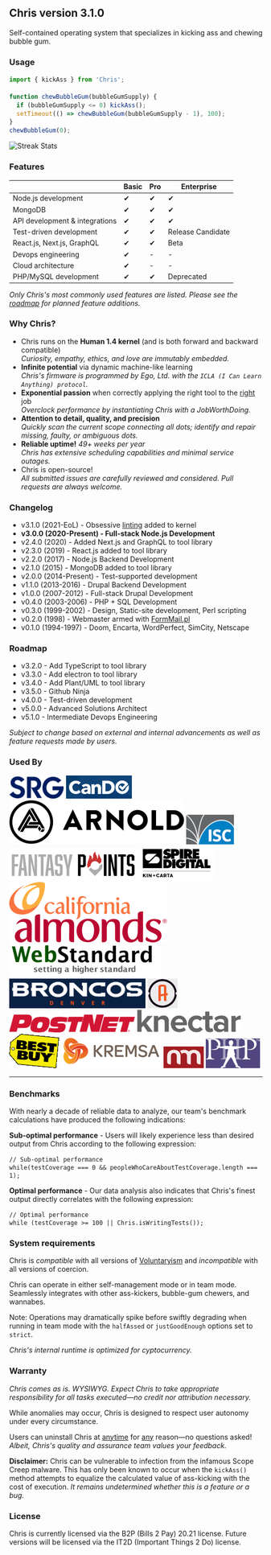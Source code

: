 ## Chris version 3.1.0

Self-contained operating system that specializes in kicking ass and chewing
bubble gum.

### Usage

```js
import { kickAss } from 'Chris';

function chewBubbleGum(bubbleGumSupply) {
  if (bubbleGumSupply <= 0) kickAss();
  setTimeout(() => chewBubbleGum(bubbleGumSupply - 1), 100);
}
chewBubbleGum(0);
```

![Streak Stats](https://github-readme-streak-stats.herokuapp.com/?user=speedytwenty)

### Features

|                               | Basic | Pro | Enterprise |
| ----------------------------- | ----- | --- | ---------- |
| Node.js development | ✔ | ✔ | ✔ |
| MongoDB | ✔ | ✔ | ✔ |
| API development & integrations | ✔ | ✔ | ✔ |
| Test-driven development | ✔ | ✔ | Release Candidate |
| React.js, Next.js, GraphQL | ✔ | ✔ | Beta |
| Devops engineering | ✔ | - | - |
| Cloud architecture | ✔ | - | - |
| PHP/MySQL development | ✔ | ✔ | Deprecated |

_Only Chris's most commonly used features are listed. Please see the
[roadmap](#roadmap) for planned feature additions._

### Why Chris?

* Chris runs on the **Human 1.4 kernel** (and is both forward and backward
compatible)
<br />_Curiosity, empathy, ethics, and love are immutably embedded._
* **Infinite potential** via dynamic machine-like learning
<br />_Chris's firmware is programmed by Ego, Ltd. with the `ICLA (I
Can Learn Anything) protocol`._
* **Exponential passion** when correctly applying the right tool to the
<u>right</u> job
<br />_Overclock performance by instantiating Chris with a JobWorthDoing._
* **Attention to detail, quality, and precision**
<br />_Quickly scan the current scope connecting all dots; identify and repair
missing, faulty, or ambiguous dots._
* **Reliable uptime!** _49+ weeks per year_
<br />_Chris has extensive scheduling capabilities and minimal service outages._
* Chris is open-source! 
<br />_All submitted issues are carefully reviewed and considered. Pull requests
are always welcome._

### Changelog

* v3.1.0 (2021-EoL) - Obsessive [linting](https://stackoverflow.com/q/8503559/293279) added to kernel
* **v3.0.0 (2020-Present) - Full-stack Node.js Development**
* v2.4.0 (2020) - Added Next.js and GraphQL to tool library
* v2.3.0 (2019) - React.js added to tool library
* v2.2.0 (2017) - Node.js Backend Development
* v2.1.0 (2015) - MongoDB added to tool library
* v2.0.0 (2014-Present) - Test-supported development
* v1.1.0 (2013-2016) - Drupal Backend Development
* v1.0.0 (2007-2012) - Full-stack Drupal Development
* v0.4.0 (2003-2006) - PHP + SQL Development
* v0.3.0 (1999-2002) - Design, Static-site development, Perl scripting
* v0.2.0 (1998) - Webmaster armed with [FormMail.pl](http://www.scriptarchive.com/formmail.html)
* v0.1.0 (1994-1997) - Doom, Encarta, WordPerfect, SimCity, Netscape

### Roadmap

* v3.2.0 - Add TypeScript to tool library
* v3.3.0 - Add electron to tool library
* v3.4.0 - Add Plant/UML to tool library
* v3.5.0 - Github Ninja
* v4.0.0 - Test-driven development
* v5.0.0 - Advanced Solutions Architect
* v5.1.0 - Intermediate Devops Engineering

_Subject to change based on external and internal advancements as well as
feature requests made by users._

### Used By

<a href="https://srg.com" title="Sterling Rice Group"><img src="img/srg.png" alt="Sterling Rice Group" /></a>
<a href="https://cando.com" title="CanDo"><img src="img/cando.png" alt="CanDo" /></a>
<a href="https://arn.com" title="Arnold Worldwide"><img src="img/arnold.svg" alt="Arnold Worldwide" /></a>
<a href="https://isc.org" title="Internet Systems Consortium"><img src="img/isc.png" alt="Internet Systems Consortium" /></a>
<a href="https://fantasypoints.com" title="FantasyPoint"><img src="img/fpts.png" alt="FantasyPoints" /></a>
<a href="https://spiredigital.com" title="SpireDigital"><img src="img/spire.png" alt="Spire Digital" /></a>
<a href="https://almonds.com" title="Almond Board of California"><img src="img/almonds.svg" alt="Almond Board of California" /></a>
<a href="https://webstandard.com" title="WebStandard"><img src="img/webstandard.png" alt="WebStandard" /></a>
<a href="https://denverbroncos.com" title="Denver Broncos"><img src="img/broncos.png" alt="Denver Broncos" /></a>
<a href="https://akavit.com" title="Akavit Group"><img src="img/akavit.jpg" alt="Akavit Group" /></a>
<a href="https://postnet.com" title="PostNet International"><img src="img/postnet.png" alt="PostNet International" /></a>
<a href="https://knectar.com" title="Knectar Design"><img src="img/knectar.png" alt="Knectar Design" /></a>
<a href="https://bestbuy.com" title="BestBuy"><img src="img/bestbuy.png" alt="BestBuy" /></a>
<a href="https://kremsa.com" title="Kremsa Design"><img src="img/kremsa.png" alt="Kremsa Design" /></a>
<a href="https://newmedia.com" title="NewMedia!"><img src="img/newmedia.png" alt="NewMedia!" /></a>
<a href="https://php.com" title="Parents Helping Parents"><img src="img/php.png" alt="Parents Helping Parents" /></a>

---

### Benchmarks

With nearly a decade of reliable data to analyze, our team's benchmark
calculations have produced the following indications:

**Sub-optimal performance** - Users will likely experience less than desired
output from Chris according to the following expression:

```
// Sub-optimal performance
while(testCoverage === 0 && peopleWhoCareAboutTestCoverage.length === 1);
```

**Optimal performance** - Our data analysis also indicates that Chris's finest
output directly correlates with the following expression:

```
// Optimal performance
while (testCoverage >= 100 || Chris.isWritingTests());
```

### System requirements

Chris is _compatible_ with all versions of [Voluntaryism](https://is.gd/A0GV1f)
and _incompatible_ with all versions of coercion.

Chris can operate in either self-management mode or in team mode. Seamlessly
integrates with other ass-kickers, bubble-gum chewers, and wannabes.

Note: Operations may dramatically spike before swiftly degrading when running
in team mode with the `halfAssed` or `justGoodEnough` options set to `strict`.

_Chris's internal runtime is optimized for cyptocurrency._

### Warranty

*Chris comes as is. WYSIWYG. Expect Chris to take appropriate responsibility for
all tasks executed—no credit nor attribution necessary.*

While anomalies may occur, Chris is designed to respect user autonomy under
every circumstance.

Users can uninstall Chris at <u>anytime</u> for <u>any</u> reason—no questions
asked! _Albeit, Chris's quality and assurance team values your feedback._

**Disclaimer:** Chris can be vulnerable to infection from the infamous Scope
Creep malware. This has only been known to occur when the `kickAss()` method
attempts to equalize the calculated value of ass-kicking with the cost of
execution. _It remains undetermined whether this is a feature or a bug._

### License

Chris is currently licensed via the B2P (Bills 2 Pay) 20.21 license.
Future versions will be licensed via the IT2D (Important Things 2 Do)
license.
